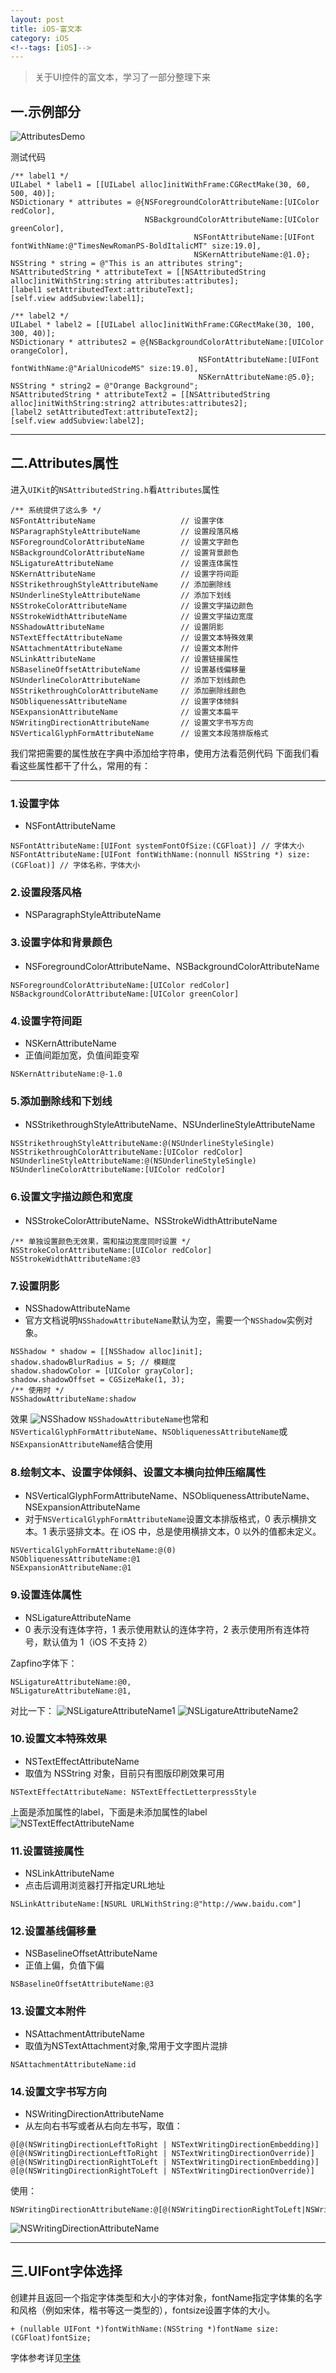 ```yaml
---
layout: post
title: iOS-富文本
category: iOS
<!--tags: [iOS]-->
---
```


> 关于UI控件的富文本，学习了一部分整理下来


## **一.示例部分**

![AttributesDemo](http://img.blog.csdn.net/20151019151640317)

测试代码

```objc
/** label1 */
UILabel * label1 = [[UILabel alloc]initWithFrame:CGRectMake(30, 60, 500, 40)];
NSDictionary * attributes = @{NSForegroundColorAttributeName:[UIColor redColor],
                              NSBackgroundColorAttributeName:[UIColor greenColor],
                                         NSFontAttributeName:[UIFont fontWithName:@"TimesNewRomanPS-BoldItalicMT" size:19.0],
                                         NSKernAttributeName:@1.0};
NSString * string = @"This is an attributes string";
NSAttributedString * attributeText = [[NSAttributedString alloc]initWithString:string attributes:attributes];
[label1 setAttributedText:attributeText];
[self.view addSubview:label1];

/** label2 */
UILabel * label2 = [[UILabel alloc]initWithFrame:CGRectMake(30, 100, 300, 40)];
NSDictionary * attributes2 = @{NSBackgroundColorAttributeName:[UIColor orangeColor],
                                          NSFontAttributeName:[UIFont fontWithName:@"ArialUnicodeMS" size:19.0],
                                          NSKernAttributeName:@5.0};
NSString * string2 = @"Orange Background";
NSAttributedString * attributeText2 = [[NSAttributedString alloc]initWithString:string2 attributes:attributes2];
[label2 setAttributedText:attributeText2];
[self.view addSubview:label2];
```


---


## **二.Attributes属性**

进入`UIKit`的`NSAttributedString.h`看`Attributes`属性

```objc
/** 系统提供了这么多 */
NSFontAttributeName                   // 设置字体
NSParagraphStyleAttributeName         // 设置段落风格
NSForegroundColorAttributeName        // 设置文字颜色
NSBackgroundColorAttributeName        // 设置背景颜色
NSLigatureAttributeName               // 设置连体属性
NSKernAttributeName                   // 设置字符间距
NSStrikethroughStyleAttributeName     // 添加删除线
NSUnderlineStyleAttributeName         // 添加下划线
NSStrokeColorAttributeName            // 设置文字描边颜色
NSStrokeWidthAttributeName            // 设置文字描边宽度
NSShadowAttributeName                 // 设置阴影
NSTextEffectAttributeName             // 设置文本特殊效果
NSAttachmentAttributeName             // 设置文本附件
NSLinkAttributeName                   // 设置链接属性
NSBaselineOffsetAttributeName         // 设置基线偏移量
NSUnderlineColorAttributeName         // 添加下划线颜色
NSStrikethroughColorAttributeName     // 添加删除线颜色
NSObliquenessAttributeName            // 设置字体倾斜
NSExpansionAttributeName              // 设置文本扁平
NSWritingDirectionAttributeName       // 设置文字书写方向
NSVerticalGlyphFormAttributeName      // 设置文本段落排版格式
```

我们常把需要的属性放在字典中添加给字符串，使用方法看范例代码
下面我们看看这些属性都干了什么，常用的有：

---

### **1.设置字体** 
* NSFontAttributeName

```objc
NSFontAttributeName:[UIFont systemFontOfSize:(CGFloat)] // 字体大小
NSFontAttributeName:[UIFont fontWithName:(nonnull NSString *) size:(CGFloat)] // 字体名称，字体大小
```


### **2.设置段落风格**
* NSParagraphStyleAttributeName


### **3.设置字体和背景颜色**
* NSForegroundColorAttributeName、NSBackgroundColorAttributeName

```objc
NSForegroundColorAttributeName:[UIColor redColor]
NSBackgroundColorAttributeName:[UIColor greenColor]
```


### **4.设置字符间距** 
* NSKernAttributeName
* 正值间距加宽，负值间距变窄

```objc
NSKernAttributeName:@-1.0
```


### **5.添加删除线和下划线**
* NSStrikethroughStyleAttributeName、NSUnderlineStyleAttributeName

```objc
NSStrikethroughStyleAttributeName:@(NSUnderlineStyleSingle)
NSStrikethroughColorAttributeName:[UIColor redColor]
NSUnderlineStyleAttributeName:@(NSUnderlineStyleSingle)
NSUnderlineColorAttributeName:[UIColor redColor]
```


### **6.设置文字描边颜色和宽度** 
* NSStrokeColorAttributeName、NSStrokeWidthAttributeName

```objc
/** 单独设置颜色无效果，需和描边宽度同时设置 */
NSStrokeColorAttributeName:[UIColor redColor]
NSStrokeWidthAttributeName:@3
```


### **7.设置阴影**
* NSShadowAttributeName
* 官方文档说明`NSShadowAttributeName`默认为空，需要一个`NSShadow`实例对象。

```objc
NSShadow * shadow = [[NSShadow alloc]init];
shadow.shadowBlurRadius = 5; // 模糊度
shadow.shadowColor = [UIColor grayColor];
shadow.shadowOffset = CGSizeMake(1, 3);
/** 使用时 */
NSShadowAttributeName:shadow
```

效果
![NSShadow](http://img.blog.csdn.net/20151019162331353)
`NSShadowAttributeName`也常和`NSVerticalGlyphFormAttributeName`、`NSObliquenessAttributeName`或`NSExpansionAttributeName`结合使用



### **8.绘制文本、设置字体倾斜、设置文本横向拉伸压缩属性**
* NSVerticalGlyphFormAttributeName、NSObliquenessAttributeName、NSExpansionAttributeName
* 对于`NSVerticalGlyphFormAttributeName`设置文本排版格式，0 表示横排文本。1 表示竖排文本。在 iOS 中，总是使用横排文本，0 以外的值都未定义。

```objc
NSVerticalGlyphFormAttributeName:@(0)
NSObliquenessAttributeName:@1
NSExpansionAttributeName:@1
```


### **9.设置连体属性** 
* NSLigatureAttributeName
* 0 表示没有连体字符，1 表示使用默认的连体字符，2 表示使用所有连体符号，默认值为 1（iOS 不支持 2）

Zapfino字体下：

```objc
NSLigatureAttributeName:@0,
NSLigatureAttributeName:@1,
```

对比一下：
![NSLigatureAttributeName1](http://img.blog.csdn.net/20151019172735196)
![NSLigatureAttributeName2](http://img.blog.csdn.net/20151019172758652)



### **10.设置文本特殊效果** 
* NSTextEffectAttributeName
* 取值为 NSString 对象，目前只有图版印刷效果可用

```objc
NSTextEffectAttributeName: NSTextEffectLetterpressStyle
```

上面是添加属性的label，下面是未添加属性的label
![NSTextEffectAttributeName](http://img.blog.csdn.net/20151019214153975)



### **11.设置链接属性**
* NSLinkAttributeName
* 点击后调用浏览器打开指定URL地址

```objc
NSLinkAttributeName:[NSURL URLWithString:@"http://www.baidu.com"]
```


### **12.设置基线偏移量** 
* NSBaselineOffsetAttributeName
* 正值上偏，负值下偏

```objc
NSBaselineOffsetAttributeName:@3
```


### **13.设置文本附件**
* NSAttachmentAttributeName
* 取值为NSTextAttachment对象,常用于文字图片混排

```objc
NSAttachmentAttributeName:id
```


### **14.设置文字书写方向** 
* NSWritingDirectionAttributeName
* 从左向右书写或者从右向左书写，取值：

```objc
@[@(NSWritingDirectionLeftToRight | NSTextWritingDirectionEmbedding)]
@[@(NSWritingDirectionLeftToRight | NSTextWritingDirectionOverride)]
@[@(NSWritingDirectionRightToLeft | NSTextWritingDirectionEmbedding)]
@[@(NSWritingDirectionRightToLeft | NSTextWritingDirectionOverride)]
```

使用：

```objc
NSWritingDirectionAttributeName:@[@(NSWritingDirectionRightToLeft|NSWritingDirectionOverride)]
```

![NSWritingDirectionAttributeName](http://img.blog.csdn.net/20151019221353739)



---


## **三.UIFont字体选择**
创建并且返回一个指定字体类型和大小的字体对象，fontName指定字体集的名字和风格（例如宋体，楷书等这一类型的），fontsize设置字体的大小。

```objc
+ (nullable UIFont *)fontWithName:(NSString *)fontName size:(CGFloat)fontSize;  
```

字体参考详见[字体](http://www.tuicool.com/articles/yQVVru)

